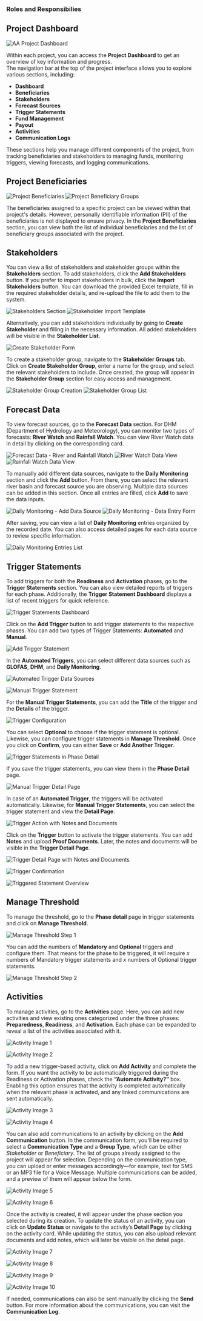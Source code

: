 ### Roles and Responsibilies

## Project Dashboard

![AA Project Dashboard](https://assets.rumsan.net/rahat/aa-project-dashboard.png)

Within each project, you can access the **Project Dashboard** to get an overview of key information and progress.  
The navigation bar at the top of the project interface allows you to explore various sections, including:

- **Dashboard**
- **Beneficiaries**
- **Stakeholders**
- **Forecast Sources**
- **Trigger Statements**
- **Fund Management**
- **Payout**
- **Activities**
- **Communication Logs**

These sections help you manage different components of the project, from tracking beneficiaries and stakeholders to managing funds, monitoring triggers, viewing forecasts, and logging communications.

## Project Beneficiaries

![Project Beneficiaries](https://assets.rumsan.net/rahat/aa-project-beneficiary-1.png)
![Project Beneficiary Groups](https://assets.rumsan.net/rahat/aa-project-beneficiary-2.png)

The beneficiaries assigned to a specific project can be viewed within that project's details. However, personally identifiable information (PII) of the beneficiaries is not displayed to ensure privacy. In the **Project Beneficiaries** section, you can view both the list of individual beneficiaries and the list of beneficiary groups associated with the project.

## Stakeholders

You can view a list of stakeholders and stakeholder groups within the **Stakeholders** section. To add stakeholders, click the **Add Stakeholders** button. If you prefer to import stakeholders in bulk, click the **Import Stakeholders** button. You can download the provided Excel template, fill in the required stakeholder details, and re-upload the file to add them to the system.

![Stakeholders Section](https://assets.rumsan.net/rahat/stakeholder-1.png)
![Stakeholder Import Template](https://assets.rumsan.net/rahat/stakeholder-2.png)

Alternatively, you can add stakeholders individually by going to **Create Stakeholder** and filling in the necessary information. All added stakeholders will be visible in the **Stakeholder List**.

![Create Stakeholder Form](https://assets.rumsan.net/rahat/stakeholder-3.png)

To create a stakeholder group, navigate to the **Stakeholder Groups** tab. Click on **Create Stakeholder Group**, enter a name for the group, and select the relevant stakeholders to include. Once created, the group will appear in the **Stakeholder Group** section for easy access and management.

![Stakeholder Group Creation](https://assets.rumsan.net/rahat/stakeholder-4.png)
![Stakeholder Group List](https://assets.rumsan.net/rahat/stakeholder-5.png)

## Forecast Data

To view forecast sources, go to the **Forecast Data** section. For DHM (Department of Hydrology and Meteorology), you can monitor two types of forecasts: **River Watch** and **Rainfall Watch**. You can view River Watch data in detail by clicking on the corresponding card.

![Forecast Data - River and Rainfall Watch](https://assets.rumsan.net/rahat/forecast-1.png)
![River Watch Data View](https://assets.rumsan.net/rahat/forecast-2.png)
![Rainfall Watch Data View](https://assets.rumsan.net/rahat/forecast-3.png)

To manually add different data sources, navigate to the **Daily Monitoring** section and click the **Add** button. From there, you can select the relevant river basin and forecast source you are observing. Multiple data sources can be added in this section. Once all entries are filled, click **Add** to save the data inputs.

![Daily Monitoring - Add Data Source](https://assets.rumsan.net/rahat/forecast-4.png)
![Daily Monitoring - Data Entry Form](https://assets.rumsan.net/rahat/forecast-5.png)

After saving, you can view a list of **Daily Monitoring** entries organized by the recorded date. You can also access detailed pages for each data source to review specific information.

![Daily Monitoring Entries List](https://assets.rumsan.net/rahat/forecast-6.png)

## Trigger Statements

To add triggers for both the **Readiness** and **Activation** phases, go to the **Trigger Statements** section. You can also view detailed reports of triggers for each phase. Additionally, the **Trigger Statement Dashboard** displays a list of recent triggers for quick reference.

![Trigger Statements Dashboard](https://assets.rumsan.net/rahat/trigger-1.png)

Click on the **Add Trigger** button to add trigger statements to the respective phases. You can add two types of Trigger Statements: **Automated** and **Manual**.

![Add Trigger Statement](https://assets.rumsan.net/rahat/trigger-2.png)

In the **Automated Triggers**, you can select different data sources such as **GLOFAS**, **DHM**, and **Daily Monitoring**.

![Automated Trigger Data Sources](https://assets.rumsan.net/rahat/trigger-3.png)

![Manual Trigger Statement](https://assets.rumsan.net/rahat/trigger-4.png)

For the **Manual Trigger Statements**, you can add the **Title** of the trigger and the **Details** of the trigger.

![Trigger Configuration](https://assets.rumsan.net/rahat/trigger-5.png)

You can select **Optional** to choose if the trigger statement is optional. Likewise, you can configure trigger statements in **Manage Threshold**. Once you click on **Confirm**, you can either **Save** or **Add Another Trigger**.

![Trigger Statements in Phase Detail](https://assets.rumsan.net/rahat/trigger-6.png)

If you save the trigger statements, you can view them in the **Phase Detail** page.

![Manual Trigger Detail Page](https://assets.rumsan.net/rahat/trigger-7.png)

In case of an **Automated Trigger**, the triggers will be activated automatically. Likewise, for **Manual Trigger Statements**, you can select the trigger statement and view the **Detail Page**.

![Trigger Action with Notes and Documents](https://assets.rumsan.net/rahat/trigger-8.png)

Click on the **Trigger** button to activate the trigger statements. You can add **Notes** and upload **Proof Documents**. Later, the notes and documents will be visible in the **Trigger Detail Page**.

![Trigger Detail Page with Notes and Documents](https://assets.rumsan.net/rahat/trigger-9.png)

![Trigger Confirmation](https://assets.rumsan.net/rahat/trigger-10.png)

![Triggered Statement Overview](https://assets.rumsan.net/rahat/trigger-11.png)

## Manage Threshold

To manage the threshold, go to the **Phase detail** page in trigger statements and click on **Manage Threshold**.

![Manage Threshold Step 1](https://assets.rumsan.net/rahat/manage1.png)

You can add the numbers of **Mandatory** and **Optional** triggers and configure them. That means for the phase to be triggered, it will require *x* numbers of Mandatory trigger statements and *x* numbers of Optional trigger statements.

![Manage Threshold Step 2](https://assets.rumsan.net/rahat/manage-2.png)

## Activities

To manage activities, go to the **Activities** page. Here, you can add new activities and view existing ones categorized under the three phases: **Preparedness**, **Readiness**, and **Activation**. Each phase can be expanded to reveal a list of the activities associated with it.

![Activity Image 1](https://assets.rumsan.net/rahat/activity-1.png)

![Activity Image 2](https://assets.rumsan.net/rahat/activity-2.png)

To add a new trigger-based activity, click on **Add Activity** and complete the form. If you want the activity to be automatically triggered during the Readiness or Activation phases, check the **“Automate Activity?”** box. Enabling this option ensures that the activity is completed automatically when the relevant phase is activated, and any linked communications are sent automatically.

![Activity Image 3](https://assets.rumsan.net/rahat/activity-3.png)

![Activity Image 4](https://assets.rumsan.net/rahat/activity-4.png)

You can also add communications to an activity by clicking on the **Add Communication** button. In the communication form, you'll be required to select a **Communication Type** and a **Group Type**, which can be either *Stakeholder* or *Beneficiary*. The list of groups already assigned to the project will appear for selection. Depending on the communication type, you can upload or enter messages accordingly—for example, text for SMS or an MP3 file for a Voice Message. Multiple communications can be added, and a preview of them will appear below the form.

![Activity Image 5](https://assets.rumsan.net/rahat/activity-5.png)

![Activity Image 6](https://assets.rumsan.net/rahat/activity-6.png)

Once the activity is created, it will appear under the phase section you selected during its creation. To update the status of an activity, you can click on **Update Status** or navigate to the activity’s **Detail Page** by clicking on the activity card. While updating the status, you can also upload relevant documents and add notes, which will later be visible on the detail page.

![Activity Image 7](https://assets.rumsan.net/rahat/activity-7.png)

![Activity Image 8](https://assets.rumsan.net/rahat/activity-8.png)

![Activity Image 9](https://assets.rumsan.net/rahat/activity-9.png)

![Activity Image 10](https://assets.rumsan.net/rahat/activity-10.png)

If needed, communications can also be sent manually by clicking the **Send** button. For more information about the communications, you can visit the **Communication Log**.





